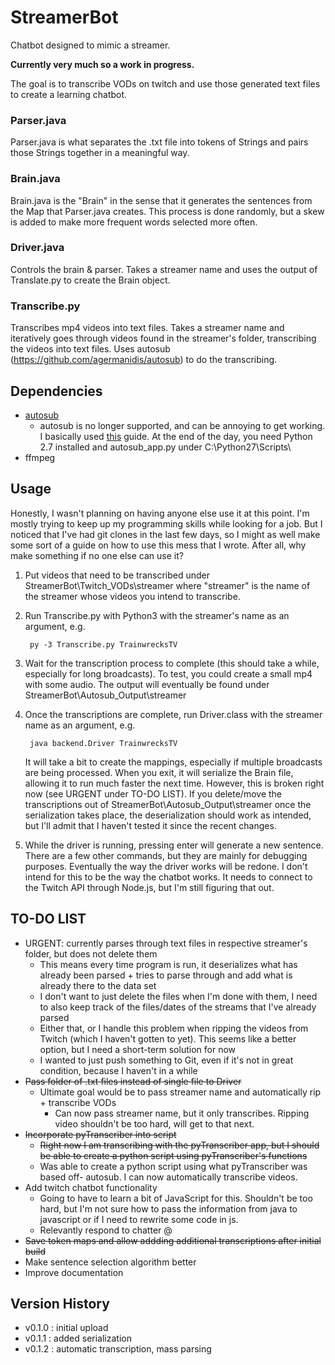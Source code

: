 # StreamerBot

Chatbot designed to mimic a streamer.

**Currently very much so a work in progress.**

The goal is to transcribe VODs on twitch and use those generated text files to create a learning chatbot.

### Parser.java

Parser.java is what separates the .txt file into tokens of Strings and pairs those Strings together in a meaningful way.

### Brain.java

Brain.java is the "Brain" in the sense that it generates the sentences from the Map that Parser.java creates.
This process is done randomly, but a skew is added to make more frequent words selected more often.

### Driver.java

Controls the brain & parser. Takes a streamer name and uses the output of Translate.py to create the Brain object.

### Transcribe.py

Transcribes mp4 videos into text files. Takes a streamer name and iteratively goes through videos found in the streamer's folder, transcribing the videos into text files.
Uses autosub (https://github.com/agermanidis/autosub) to do the transcribing.

## Dependencies

* [autosub](https://github.com/agermanidis/autosub)
   * autosub is no longer supported, and can be annoying to get working. I basically used [this](https://www.programmersought.com/article/57056237908/) guide. At the end of the day, you need Python 2.7 installed and autosub_app.py under C:\Python27\Scripts\
* ffmpeg

## Usage

Honestly, I wasn't planning on having anyone else use it at this point. I'm mostly trying to keep up my programming skills while looking for a job. But I noticed that I've had git clones in the last few days, so I might as well make some sort of a guide on how to use this mess that I wrote. After all, why make something if no one else can use it?

1) Put videos that need to be transcribed under StreamerBot\Twitch_VODs\streamer where "streamer" is the name of the streamer whose videos you intend to transcribe.
2) Run Transcribe.py with Python3 with the streamer's name as an argument, e.g.
        
        py -3 Transcribe.py TrainwrecksTV
      
3) Wait for the transcription process to complete (this should take a while, especially for long broadcasts). To test, you could create a small mp4 with some audio. The output will eventually be found under StreamerBot\Autosub_Output\streamer
4) Once the transcriptions are complete, run Driver.class with the streamer name as an argument, e.g.

        java backend.Driver TrainwrecksTV
        
   It will take a bit to create the mappings, especially if multiple broadcasts are being processed. When you exit, it will serialize the Brain file, allowing it to run much faster the next time. However, this is broken right now (see URGENT under TO-DO LIST). If you delete/move the transcriptions out of StreamerBot\Autosub_Output\streamer once the serialization takes place, the deserialization should work as intended, but I'll admit that I haven't tested it since the recent changes.
5) While the driver is running, pressing enter will generate a new sentence. There are a few other commands, but they are mainly for debugging purposes. Eventually the way the driver works will be redone. I don't intend for this to be the way the chatbot works. It needs to connect to the Twitch API through Node.js, but I'm still figuring that out.


## TO-DO LIST

* URGENT: currently parses through text files in respective streamer's folder, but does not delete them
    * This means every time program is run, it deserializes what has already been parsed + tries to parse through and add what is already there to the data set
    * I don't want to just delete the files when I'm done with them, I need to also keep track of the files/dates of the streams that I've already parsed
    * Either that, or I handle this problem when ripping the videos from Twitch (which I haven't gotten to yet). This seems like a better option, but I need a short-term solution for now
    * I wanted to just push something to Git, even if it's not in great condition, because I haven't in a while
* ~~Pass folder of .txt files instead of single file to Driver~~
    * Ultimate goal would be to pass streamer name and automatically rip + transcribe VODs
        * Can now pass streamer name, but it only transcribes. Ripping video shouldn't be too hard, will get to that next.
* ~~Incorporate pyTranscriber into script~~
    * ~~Right now I am transcribing with the pyTranscriber app, but I should be able to create a python script using pyTranscriber's functions~~
    * Was able to create a python script using what pyTranscriber was based off- autosub. I can now automatically transcribe videos.
* Add twitch chatbot functionality
    * Going to have to learn a bit of JavaScript for this. Shouldn't be too hard, but I'm not sure how to pass the information from java to javascript or if I need to rewrite some code in js.
    * Relevantly respond to chatter @
* ~~Save token maps and allow addding additional transcriptions after initial build~~
* Make sentence selection algorithm better
* Improve documentation

## Version History

* v0.1.0 : initial upload
* v0.1.1 : added serialization
* v0.1.2 : automatic transcription, mass parsing 
